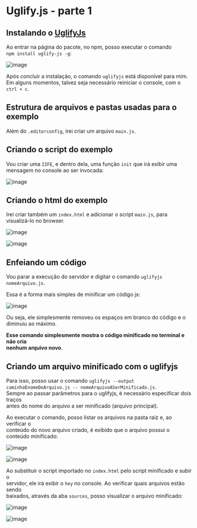 # Uglify.js - parte 1 

## Instalando o [UglifyJs](https://www.npmjs.com/package/uglifyjs) 
Ao entrar na página do pacote, no npm, posso executar o comando  
`npm install uglify-js -g`:  

![image](https://user-images.githubusercontent.com/29297788/33563982-89ee7450-d900-11e7-83cd-8ba3ecae6760.png)

Após concluir a instalação, o comando `uglifyjs` está disponível para mim.  
Em alguns momentos, talvez seja necessário reiniciar o console, com o  
`ctrl + c`.  

## Estrutura de arquivos e pastas usadas para o exemplo 
Além do `.editorconfig`, irei criar um arquivo `main.js`.  

## Criando o script do exemplo  
Vou criar uma `IIFE`, e dentro dela, uma função `init` que irá exibir uma  
mensagem no console ao ser invocada:  

![image](https://user-images.githubusercontent.com/29297788/33564322-66822b46-d901-11e7-99c7-2cd477a29420.png)

## Criando o html do exemplo  
Irei criar também um `index.html` e adicionar o script `main.js`, para  
visualizá-lo no browser.  

![image](https://user-images.githubusercontent.com/29297788/33564445-a5da37b6-d901-11e7-9cac-17a9eaf4ad61.png)

![image](https://user-images.githubusercontent.com/29297788/33564544-e51cd7b2-d901-11e7-9d5a-c1395906c3de.png)

## Enfeiando um código  
Vou parar a execução do servidor e digitar o comando `uglifyjs nomeArquivo.js`.  

Essa é a forma mais simples de minificar um código js:  

![image](https://user-images.githubusercontent.com/29297788/33564631-209c443a-d902-11e7-9ebf-acdc92a912b3.png)

Ou seja, ele simplesmente removeu os espaços em branco do código e o diminuiu ao máximo.  

**Esse comando simplesmente mostra o código minificado no terminal e não cria  
nenhum arquivo novo**.  

## Criando um arquivo minificado com o uglifyjs 
Para isso, posso usar o comando `uglifyjs --output caminhoEnomeDoArquivo.js -- nomeArquivoASerMinificado.js`.  
Sempre ao passar parâmetros para o uglifyjs, é necessário especificar dois traços  
antes do nome do arquivo a ser minificado (arquivo principal).  

Ao executar o comando, posso listar os arquivos na pasta raiz e, ao verificar o   
conteúdo do novo arquivo criado, é exibido que o arquivo possui o conteúdo minificado:

![image](https://user-images.githubusercontent.com/29297788/33564989-089ea57a-d903-11e7-9fe6-593c0d859911.png)

![image](https://user-images.githubusercontent.com/29297788/33565054-342dfd3a-d903-11e7-8622-79aa54641bbd.png)

Ao substituir o script importado no `index.html` pelo script minificado e subir o  
servidor, ele irá exibir o `hey` no console. Ao verificar quais arquivos estão sendo  
baixados, através da aba `sources`,  posso visualizar o arquivo minificado:  

![image](https://user-images.githubusercontent.com/29297788/33565234-b64e76be-d903-11e7-9166-8fccb2dc6bd6.png)

![image](https://user-images.githubusercontent.com/29297788/33565324-f09bb00c-d903-11e7-8a8f-af39ab0b2659.png)
